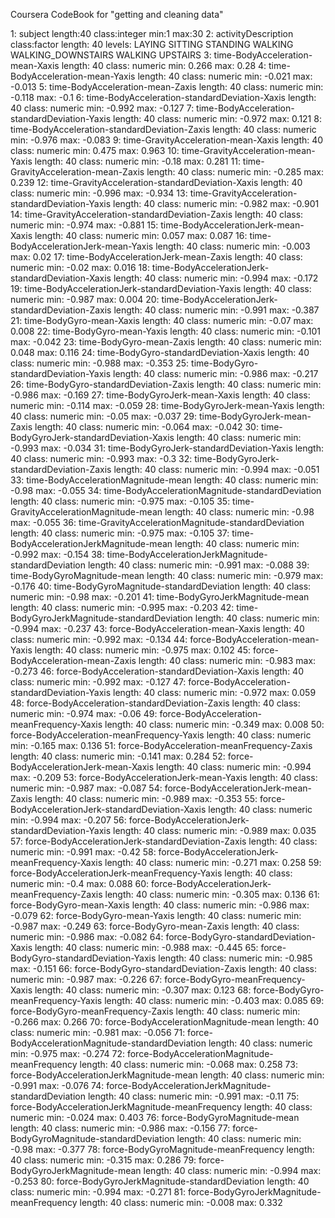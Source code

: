 Coursera CodeBook for "getting and cleaning data"

1: subject length:40 class:integer min:1 max:30
2: activityDescription class:factor length: 40
	levels:
		LAYING
		SITTING
		STANDING
		WALKING
		WALKING_DOWNSTAIRS
		WALKING UPSTAIRS
3: time-BodyAcceleration-mean-Xaxis length: 40 class: numeric min: 0.266 max: 0.28
4: time-BodyAcceleration-mean-Yaxis length: 40 class: numeric min: -0.021 max: -0.013
5: time-BodyAcceleration-mean-Zaxis length: 40 class: numeric min: -0.118 max: -0.1
6: time-BodyAcceleration-standardDeviation-Xaxis length: 40 class: numeric min: -0.992 max: -0.127
7: time-BodyAcceleration-standardDeviation-Yaxis length: 40 class: numeric min: -0.972 max: 0.121
8: time-BodyAcceleration-standardDeviation-Zaxis length: 40 class: numeric min: -0.976 max: -0.083
9: time-GravityAcceleration-mean-Xaxis length: 40 class: numeric min: 0.475 max: 0.963
10: time-GravityAcceleration-mean-Yaxis length: 40 class: numeric min: -0.18 max: 0.281
11: time-GravityAcceleration-mean-Zaxis length: 40 class: numeric min: -0.285 max: 0.239
12: time-GravityAcceleration-standardDeviation-Xaxis length: 40 class: numeric min: -0.996 max: -0.934
13: time-GravityAcceleration-standardDeviation-Yaxis length: 40 class: numeric min: -0.982 max: -0.901
14: time-GravityAcceleration-standardDeviation-Zaxis length: 40 class: numeric min: -0.974 max: -0.881
15: time-BodyAccelerationJerk-mean-Xaxis length: 40 class: numeric min: 0.057 max: 0.087
16: time-BodyAccelerationJerk-mean-Yaxis length: 40 class: numeric min: -0.003 max: 0.02
17: time-BodyAccelerationJerk-mean-Zaxis length: 40 class: numeric min: -0.02 max: 0.016
18: time-BodyAccelerationJerk-standardDeviation-Xaxis length: 40 class: numeric min: -0.994 max: -0.172
19: time-BodyAccelerationJerk-standardDeviation-Yaxis length: 40 class: numeric min: -0.987 max: 0.004
20: time-BodyAccelerationJerk-standardDeviation-Zaxis length: 40 class: numeric min: -0.991 max: -0.387
21: time-BodyGyro-mean-Xaxis length: 40 class: numeric min: -0.07 max: 0.008
22: time-BodyGyro-mean-Yaxis length: 40 class: numeric min: -0.101 max: -0.042
23: time-BodyGyro-mean-Zaxis length: 40 class: numeric min: 0.048 max: 0.116
24: time-BodyGyro-standardDeviation-Xaxis length: 40 class: numeric min: -0.988 max: -0.353
25: time-BodyGyro-standardDeviation-Yaxis length: 40 class: numeric min: -0.986 max: -0.217
26: time-BodyGyro-standardDeviation-Zaxis length: 40 class: numeric min: -0.986 max: -0.169
27: time-BodyGyroJerk-mean-Xaxis length: 40 class: numeric min: -0.114 max: -0.059
28: time-BodyGyroJerk-mean-Yaxis length: 40 class: numeric min: -0.05 max: -0.037
29: time-BodyGyroJerk-mean-Zaxis length: 40 class: numeric min: -0.064 max: -0.042
30: time-BodyGyroJerk-standardDeviation-Xaxis length: 40 class: numeric min: -0.993 max: -0.034
31: time-BodyGyroJerk-standardDeviation-Yaxis length: 40 class: numeric min: -0.993 max: -0.3
32: time-BodyGyroJerk-standardDeviation-Zaxis length: 40 class: numeric min: -0.994 max: -0.051
33: time-BodyAccelerationMagnitude-mean length: 40 class: numeric min: -0.98 max: -0.055
34: time-BodyAccelerationMagnitude-standardDeviation length: 40 class: numeric min: -0.975 max: -0.105
35: time-GravityAccelerationMagnitude-mean length: 40 class: numeric min: -0.98 max: -0.055
36: time-GravityAccelerationMagnitude-standardDeviation length: 40 class: numeric min: -0.975 max: -0.105
37: time-BodyAccelerationJerkMagnitude-mean length: 40 class: numeric min: -0.992 max: -0.154
38: time-BodyAccelerationJerkMagnitude-standardDeviation length: 40 class: numeric min: -0.991 max: -0.088
39: time-BodyGyroMagnitude-mean length: 40 class: numeric min: -0.979 max: -0.176
40: time-BodyGyroMagnitude-standardDeviation length: 40 class: numeric min: -0.98 max: -0.201
41: time-BodyGyroJerkMagnitude-mean length: 40 class: numeric min: -0.995 max: -0.203
42: time-BodyGyroJerkMagnitude-standardDeviation length: 40 class: numeric min: -0.994 max: -0.237
43: force-BodyAcceleration-mean-Xaxis length: 40 class: numeric min: -0.992 max: -0.134
44: force-BodyAcceleration-mean-Yaxis length: 40 class: numeric min: -0.975 max: 0.102
45: force-BodyAcceleration-mean-Zaxis length: 40 class: numeric min: -0.983 max: -0.273
46: force-BodyAcceleration-standardDeviation-Xaxis length: 40 class: numeric min: -0.992 max: -0.127
47: force-BodyAcceleration-standardDeviation-Yaxis length: 40 class: numeric min: -0.972 max: 0.059
48: force-BodyAcceleration-standardDeviation-Zaxis length: 40 class: numeric min: -0.974 max: -0.06
49: force-BodyAcceleration-meanFrequency-Xaxis length: 40 class: numeric min: -0.349 max: 0.008
50: force-BodyAcceleration-meanFrequency-Yaxis length: 40 class: numeric min: -0.165 max: 0.136
51: force-BodyAcceleration-meanFrequency-Zaxis length: 40 class: numeric min: -0.141 max: 0.284
52: force-BodyAccelerationJerk-mean-Xaxis length: 40 class: numeric min: -0.994 max: -0.209
53: force-BodyAccelerationJerk-mean-Yaxis length: 40 class: numeric min: -0.987 max: -0.087
54: force-BodyAccelerationJerk-mean-Zaxis length: 40 class: numeric min: -0.989 max: -0.353
55: force-BodyAccelerationJerk-standardDeviation-Xaxis length: 40 class: numeric min: -0.994 max: -0.207
56: force-BodyAccelerationJerk-standardDeviation-Yaxis length: 40 class: numeric min: -0.989 max: 0.035
57: force-BodyAccelerationJerk-standardDeviation-Zaxis length: 40 class: numeric min: -0.991 max: -0.42
58: force-BodyAccelerationJerk-meanFrequency-Xaxis length: 40 class: numeric min: -0.271 max: 0.258
59: force-BodyAccelerationJerk-meanFrequency-Yaxis length: 40 class: numeric min: -0.4 max: 0.088
60: force-BodyAccelerationJerk-meanFrequency-Zaxis length: 40 class: numeric min: -0.305 max: 0.136
61: force-BodyGyro-mean-Xaxis length: 40 class: numeric min: -0.986 max: -0.079
62: force-BodyGyro-mean-Yaxis length: 40 class: numeric min: -0.987 max: -0.249
63: force-BodyGyro-mean-Zaxis length: 40 class: numeric min: -0.986 max: -0.082
64: force-BodyGyro-standardDeviation-Xaxis length: 40 class: numeric min: -0.988 max: -0.445
65: force-BodyGyro-standardDeviation-Yaxis length: 40 class: numeric min: -0.985 max: -0.151
66: force-BodyGyro-standardDeviation-Zaxis length: 40 class: numeric min: -0.987 max: -0.226
67: force-BodyGyro-meanFrequency-Xaxis length: 40 class: numeric min: -0.307 max: 0.123
68: force-BodyGyro-meanFrequency-Yaxis length: 40 class: numeric min: -0.403 max: 0.085
69: force-BodyGyro-meanFrequency-Zaxis length: 40 class: numeric min: -0.266 max: 0.266
70: force-BodyAccelerationMagnitude-mean length: 40 class: numeric min: -0.981 max: -0.056
71: force-BodyAccelerationMagnitude-standardDeviation length: 40 class: numeric min: -0.975 max: -0.274
72: force-BodyAccelerationMagnitude-meanFrequency length: 40 class: numeric min: -0.068 max: 0.258
73: force-BodyAccelerationJerkMagnitude-mean length: 40 class: numeric min: -0.991 max: -0.076
74: force-BodyAccelerationJerkMagnitude-standardDeviation length: 40 class: numeric min: -0.991 max: -0.11
75: force-BodyAccelerationJerkMagnitude-meanFrequency length: 40 class: numeric min: -0.024 max: 0.403
76: force-BodyGyroMagnitude-mean length: 40 class: numeric min: -0.986 max: -0.156
77: force-BodyGyroMagnitude-standardDeviation length: 40 class: numeric min: -0.98 max: -0.377
78: force-BodyGyroMagnitude-meanFrequency length: 40 class: numeric min: -0.315 max: 0.286
79: force-BodyGyroJerkMagnitude-mean length: 40 class: numeric min: -0.994 max: -0.253
80: force-BodyGyroJerkMagnitude-standardDeviation length: 40 class: numeric min: -0.994 max: -0.271
81: force-BodyGyroJerkMagnitude-meanFrequency length: 40 class: numeric min: -0.008 max: 0.332
